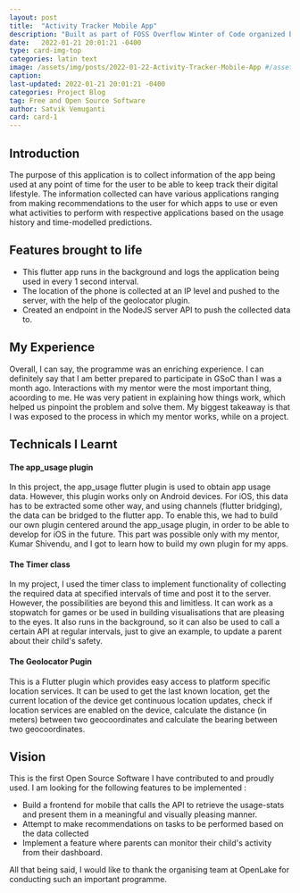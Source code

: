 ```yaml
---
layout: post
title:  "Activity Tracker Mobile App"
description: "Built as part of FOSS Overflow Winter of Code organized by OpenLake, IIT Bhilai"
date:   2022-01-21 20:01:21 -0400
type: card-img-top
categories: latin text
image: /assets/img/posts/2022-01-22-Activity-Tracker-Mobile-App #/assets/img/posts/
caption:
last-updated: 2022-01-21 20:01:21 -0400
categories: Project Blog
tag: Free and Open Source Software
author: Satvik Vemuganti
card: card-1
---
```


## Introduction

The purpose of this application is to collect information of the app being used at any point of time for the user to be able to keep track their digital lifestyle. 
The information collected can have various applications ranging from making recommendations to the user for which apps to use or even what activities to perform with
respective applications based on the usage history and time-modelled predictions.

## Features brought to life

* This flutter app runs in the background and logs the application being used in every 1 second interval.
* The location of the phone is collected at an IP level and pushed to the server, with the help of the geolocator plugin.
* Created an endpoint in the NodeJS server API to push the collected data to.

## My Experience

Overall, I can say, the programme was an enriching experience. I can definitely say that I am better prepared to participate in GSoC than I was a month ago. 
Interactions with my mentor were the most important thing, acoording to me. He was very patient in explaining how things work, which helped us pinpoint the 
problem and solve them. My biggest takeaway is that I was exposed to the process in which my mentor works, while on a project.

## Technicals I Learnt

#### The app_usage plugin

In this project, the app_usage flutter plugin is used to obtain app usage data. However, this plugin works only on Android devices. For iOS, this data has to be extracted some other way, and using channels (flutter bridging), the data can be bridged to the flutter app.
To enable this, we had to build our own plugin centered around the app_usage plugin, in order to be able to develop for iOS in the future.
This part was possible only with my mentor, Kumar Shivendu, and I got to learn how to build my own plugin for my apps.

#### The Timer class

In my project, I used the timer class to implement functionality of collecting the required data at specified intervals of time and post it to the server.
However, the possibilities are beyond this and limitless. It can work as a stopwatch for games or be used in building visualisations that are pleasing to 
the eyes. It also runs in the background, so it can also be used to call a certain API at regular intervals, just to give an example, to update a parent 
about their child's safety. 

#### The Geolocator Pugin

This is a Flutter plugin which provides easy access to platform specific location services. It can be used to get the last known location, get the current 
location of the device get continuous location updates, check if location services are enabled on the device, calculate the distance (in meters) between two 
geocoordinates and calculate the bearing between two geocoordinates. 

## Vision

This is the first Open Source Software I have contributed to and proudly used. I am looking for the following features to be implemented :
* Build a frontend for mobile that calls the API to retrieve the usage-stats and present them in a meaningful and visually pleasing manner.
* Attempt to make recommendations on tasks to be performed based on the data collected
* Implement a feature where parents can monitor their child's activity from their dashboard.

All that being said, I would like to thank the organising team at OpenLake for conducting such an important programme.
